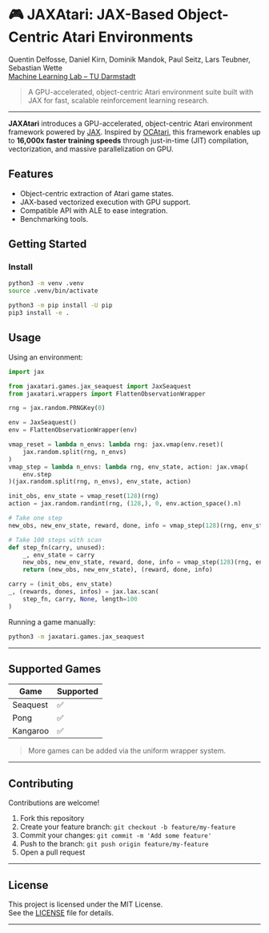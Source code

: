 # 🎮 JAXAtari: JAX-Based Object-Centric Atari Environments

Quentin Delfosse, Daniel Kirn, Dominik Mandok, Paul Seitz, Lars Teubner, Sebastian Wette  
[Machine Learning Lab – TU Darmstadt](https://www.ml.informatik.tu-darmstadt.de/)

> A GPU-accelerated, object-centric Atari environment suite built with JAX for fast, scalable reinforcement learning research.

---

**JAXAtari** introduces a GPU-accelerated, object-centric Atari environment framework powered by [JAX](https://github.com/google/jax). Inspired by [OCAtari](https://github.com/k4ntz/OC_Atari), this framework enables up to **16,000x faster training speeds** through just-in-time (JIT) compilation, vectorization, and massive parallelization on GPU.

<!-- --- -->

## Features
- Object-centric extraction of Atari game states.
- JAX-based vectorized execution with GPU support.
- Compatible API with ALE to ease integration.
- Benchmarking tools.

<!-- [**📘 JAXAtari Documentation**] -->

## Getting Started

<!-- ### Prerequisites -->
### Install
```bash
python3 -m venv .venv
source .venv/bin/activate

python3 -m pip install -U pip
pip3 install -e .
```

## Usage

Using an environment:
```python
import jax

from jaxatari.games.jax_seaquest import JaxSeaquest
from jaxatari.wrappers import FlattenObservationWrapper

rng = jax.random.PRNGKey(0)

env = JaxSeaquest()
env = FlattenObservationWrapper(env)

vmap_reset = lambda n_envs: lambda rng: jax.vmap(env.reset)(
    jax.random.split(rng, n_envs)
)
vmap_step = lambda n_envs: lambda rng, env_state, action: jax.vmap(
    env.step
)(jax.random.split(rng, n_envs), env_state, action)

init_obs, env_state = vmap_reset(128)(rng)
action = jax.random.randint(rng, (128,), 0, env.action_space().n)

# Take one step
new_obs, new_env_state, reward, done, info = vmap_step(128)(rng, env_state, action)

# Take 100 steps with scan
def step_fn(carry, unused):
    _, env_state = carry
    new_obs, new_env_state, reward, done, info = vmap_step(128)(rng, env_state, action)
    return (new_obs, new_env_state), (reward, done, info)

carry = (init_obs, env_state)
_, (rewards, dones, infos) = jax.lax.scan(
    step_fn, carry, None, length=100
)
```


Running a game manually:
```bash
python3 -m jaxatari.games.jax_seaquest
```

---

## Supported Games

| Game      | Supported |
|-----------|-----------|
| Seaquest  | ✅        |
| Pong      | ✅        |
| Kangaroo  | ✅        |

> More games can be added via the uniform wrapper system.

---

## Contributing

Contributions are welcome!

1. Fork this repository  
2. Create your feature branch: `git checkout -b feature/my-feature`  
3. Commit your changes: `git commit -m 'Add some feature'`  
4. Push to the branch: `git push origin feature/my-feature`  
5. Open a pull request  

---

## License

This project is licensed under the MIT License.  
See the [LICENSE](LICENSE) file for details.

---
